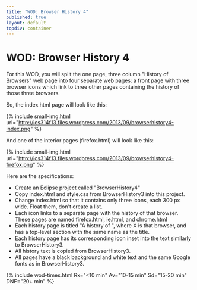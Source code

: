 ```yaml
---
title: "WOD: Browser History 4"
published: true
layout: default
topdiv: container
---
```


# WOD: Browser History 4

For this WOD, you will split the one page, three column "History of Browsers" web page into four separate web pages: a front page with three browser icons which link to three other pages containing the history of those three browsers.

So, the index.html page will look like this:

{% include small-img.html url="http://ics314f13.files.wordpress.com/2013/09/browserhistory4-index.png" %}

And one of the interior pages (firefox.html) will look like this:

{% include small-img.html url="http://ics314f13.files.wordpress.com/2013/09/browserhistory4-firefox.png" %}

Here are the specifications:

  * Create an Eclipse project called "BrowserHistory4"
  * Copy index.html and style.css from BrowserHistory3 into this project.
  * Change index.html so that it contains only three icons, each 300 px wide. Float them, don't create a list.
  * Each icon links to a separate page with the history of that browser.  These pages are named firefox.html, ie.html, and chrome.html
  * Each history page is titled "A history of <X>", where X is that browser, and has a top-level section with the same name as the title.
  * Each history page has its corresponding icon inset into the text similarly to BrowserHistory3.
  * All history text is copied from BrowserHistory3.
  * All pages have a black background and white text and the same Google fonts as in BrowserHistory3.

{% include wod-times.html Rx="<10 min" Av="10-15 min" Sd="15-20 min" DNF="20+ min" %}